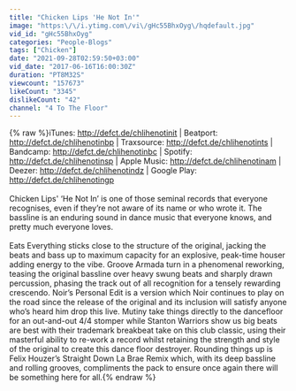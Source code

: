```yaml
---
title: "Chicken Lips 'He Not In'"
image: "https:\/\/i.ytimg.com\/vi\/gHc55BhxOyg\/hqdefault.jpg"
vid_id: "gHc55BhxOyg"
categories: "People-Blogs"
tags: ["Chicken"]
date: "2021-09-28T02:59:50+03:00"
vid_date: "2017-06-16T16:00:30Z"
duration: "PT8M32S"
viewcount: "157673"
likeCount: "3345"
dislikeCount: "42"
channel: "4 To The Floor"
---
```

{% raw %}iTunes: <a rel="nofollow" target="blank" href="http://defct.de/chlihenotinit">http://defct.de/chlihenotinit</a> | Beatport: <a rel="nofollow" target="blank" href="http://defct.de/chlihenotinbp">http://defct.de/chlihenotinbp</a> | Traxsource: <a rel="nofollow" target="blank" href="http://defct.de/chlihenotints">http://defct.de/chlihenotints</a> | Bandcamp: <a rel="nofollow" target="blank" href="http://defct.de/chlihenotinbc">http://defct.de/chlihenotinbc</a> | Spotify: <a rel="nofollow" target="blank" href="http://defct.de/chlihenotinsp">http://defct.de/chlihenotinsp</a> | Apple Music: <a rel="nofollow" target="blank" href="http://defct.de/chlihenotinam">http://defct.de/chlihenotinam</a> | Deezer: <a rel="nofollow" target="blank" href="http://defct.de/chlihenotindz">http://defct.de/chlihenotindz</a> | Google Play: <a rel="nofollow" target="blank" href="http://defct.de/chlihenotingp">http://defct.de/chlihenotingp</a> <br /><br />Chicken Lips' ‘He Not In’ is one of those seminal records that everyone recognises, even if they’re not aware of its name or who wrote it. The bassline is an enduring sound in dance music that everyone knows, and pretty much everyone loves. <br /><br />Eats Everything sticks close to the structure of the original, jacking the beats and bass up to maximum capacity for an explosive, peak-time houser adding energy to the vibe. Groove Armada turn in a phenomenal reworking, teasing the original bassline over heavy swung beats and sharply drawn percussion, phasing the track out of all recognition for a tensely rewarding crescendo. Noir’s Personal Edit is a version which Noir continues to play on the road since the release of the original and its inclusion will satisfy anyone who’s heard him drop this live. Mutiny take things directly to the dancefloor for an out-and-out 4/4 stomper while Stanton Warriors show us big beats are best with their trademark breakbeat take on this club classic, using their masterful ability to re-work a record whilst retaining the strength and style of the original to create this dance floor destroyer. Rounding things up is Felix Houzer’s Straight Down La Brae Remix which, with its deep bassline and rolling grooves, compliments the pack to ensure once again there will be something here for all.{% endraw %}
